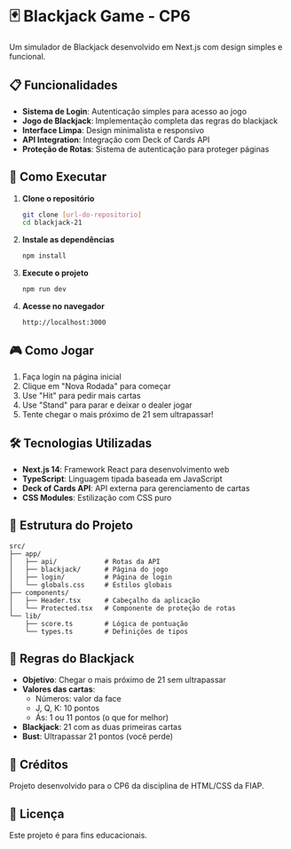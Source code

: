 # 🃏 Blackjack Game - CP6

Um simulador de Blackjack desenvolvido em Next.js com design simples e funcional.

## 📋 Funcionalidades

- **Sistema de Login**: Autenticação simples para acesso ao jogo
- **Jogo de Blackjack**: Implementação completa das regras do blackjack
- **Interface Limpa**: Design minimalista e responsivo
- **API Integration**: Integração com Deck of Cards API
- **Proteção de Rotas**: Sistema de autenticação para proteger páginas

## 🚀 Como Executar

1. **Clone o repositório**
   ```bash
   git clone [url-do-repositorio]
   cd blackjack-21
   ```

2. **Instale as dependências**
   ```bash
   npm install
   ```

3. **Execute o projeto**
   ```bash
   npm run dev
   ```

4. **Acesse no navegador**
   ```
   http://localhost:3000
   ```

## 🎮 Como Jogar

1. Faça login na página inicial
2. Clique em "Nova Rodada" para começar
3. Use "Hit" para pedir mais cartas
4. Use "Stand" para parar e deixar o dealer jogar
5. Tente chegar o mais próximo de 21 sem ultrapassar!

## 🛠 Tecnologias Utilizadas

- **Next.js 14**: Framework React para desenvolvimento web
- **TypeScript**: Linguagem tipada baseada em JavaScript
- **Deck of Cards API**: API externa para gerenciamento de cartas
- **CSS Modules**: Estilização com CSS puro

## 📁 Estrutura do Projeto

```
src/
├── app/
│   ├── api/            # Rotas da API
│   ├── blackjack/      # Página do jogo
│   ├── login/          # Página de login
│   └── globals.css     # Estilos globais
├── components/
│   ├── Header.tsx      # Cabeçalho da aplicação
│   └── Protected.tsx   # Componente de proteção de rotas
└── lib/
    ├── score.ts        # Lógica de pontuação
    └── types.ts        # Definições de tipos
```

## 🎯 Regras do Blackjack

- **Objetivo**: Chegar o mais próximo de 21 sem ultrapassar
- **Valores das cartas**: 
  - Números: valor da face
  - J, Q, K: 10 pontos
  - Ás: 1 ou 11 pontos (o que for melhor)
- **Blackjack**: 21 com as duas primeiras cartas
- **Bust**: Ultrapassar 21 pontos (você perde)

## 👥 Créditos

Projeto desenvolvido para o CP6 da disciplina de HTML/CSS da FIAP.

## 📄 Licença

Este projeto é para fins educacionais.